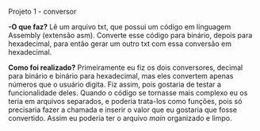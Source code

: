 Projeto 1 - conversor

**-O que faz?**
Lê um arquivo txt, que possui um código em linguagem Assembly (extensão asm). Converte esse código para binário,
depois para hexadecimal, para então gerar um outro txt com essa conversão em hexadecimal.

**Como foi realizado?**
Primeiramente eu fiz os dois conversores, decimal para binário e binário para hexadecimal, mas eles convertem apenas números que o usuário digita.
Fiz assim, pois gostaria de testar a funcionalidade deles. Quando o código se tornasse mais complexo eu os teria em arquivos separados,
e poderia trata-los como funções, pois só precisaria fazer a chamada e inserir o valor que eu gostaria que fosse convertido.
Assim eu poderia ter o arquivo *main* organizado e limpo.
